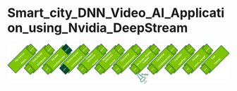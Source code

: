 # Smart_city_DNN_Video_AI_Application_using_Nvidia_DeepStream
![](images/deepstream_multi_gie_pipeline.png)

